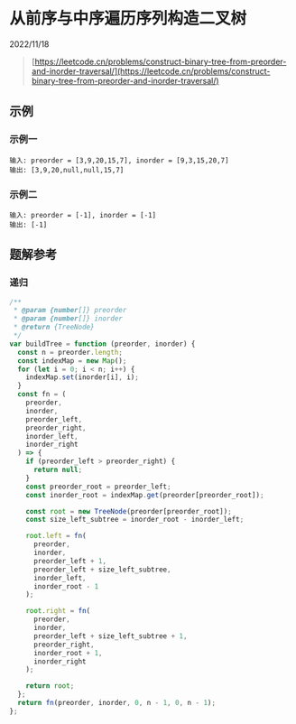 # 从前序与中序遍历序列构造二叉树

2022/11/18

> [https://leetcode.cn/problems/construct-binary-tree-from-preorder-and-inorder-traversal/](https://leetcode.cn/problems/construct-binary-tree-from-preorder-and-inorder-traversal/)

## 示例

### 示例一

```text
输入: preorder = [3,9,20,15,7], inorder = [9,3,15,20,7]
输出: [3,9,20,null,null,15,7]
```

### 示例二

```text
输入: preorder = [-1], inorder = [-1]
输出: [-1]
```

## 题解参考

### 递归

```javascript
/**
 * @param {number[]} preorder
 * @param {number[]} inorder
 * @return {TreeNode}
 */
var buildTree = function (preorder, inorder) {
  const n = preorder.length;
  const indexMap = new Map();
  for (let i = 0; i < n; i++) {
    indexMap.set(inorder[i], i);
  }
  const fn = (
    preorder,
    inorder,
    preorder_left,
    preorder_right,
    inorder_left,
    inorder_right
  ) => {
    if (preorder_left > preorder_right) {
      return null;
    }
    const preorder_root = preorder_left;
    const inorder_root = indexMap.get(preorder[preorder_root]);

    const root = new TreeNode(preorder[preorder_root]);
    const size_left_subtree = inorder_root - inorder_left;

    root.left = fn(
      preorder,
      inorder,
      preorder_left + 1,
      preorder_left + size_left_subtree,
      inorder_left,
      inorder_root - 1
    );

    root.right = fn(
      preorder,
      inorder,
      preorder_left + size_left_subtree + 1,
      preorder_right,
      inorder_root + 1,
      inorder_right
    );

    return root;
  };
  return fn(preorder, inorder, 0, n - 1, 0, n - 1);
};
```
